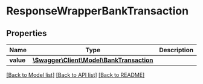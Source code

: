 # ResponseWrapperBankTransaction

## Properties
Name | Type | Description | Notes
------------ | ------------- | ------------- | -------------
**value** | [**\Swagger\Client\Model\BankTransaction**](BankTransaction.md) |  | [optional] 

[[Back to Model list]](../README.md#documentation-for-models) [[Back to API list]](../README.md#documentation-for-api-endpoints) [[Back to README]](../README.md)


